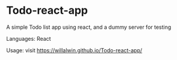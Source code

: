 # Todo-react-app
A simple Todo list app using react, and a dummy server for testing

Languages: React

Usage: visit https://willalwin.github.io/Todo-react-app/
